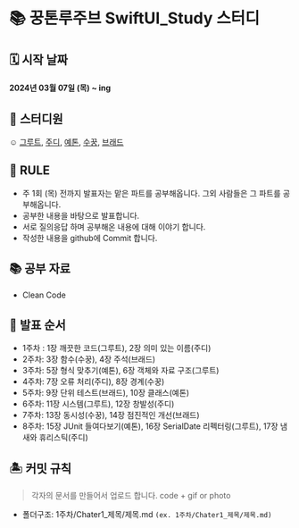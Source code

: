 #  📚 꿍톤루주브 SwiftUI_Study 스터디 
## 🗓 시작 날짜
#### 2024년 03월 07일 (목) ~ ing

## 👥 스터디원
☺️ [그루트](https://github.com/Groot-94), [주디](https://github.com/Judy-999), [예톤](https://github.com/yeeton37), [수꿍](https://github.com/Jeon-Minsu), [브래드](https://github.com/bradheo65)

## 🐳 RULE
- 주 1회 (목) 전까지 발표자는 맡은 파트를 공부해옵니다. 그외 사람들은 그 파트를 공부해옵니다.
- 공부한 내용을 바탕으로 발표합니다.
- 서로 질의응답 하며 공부해온 내용에 대해 이야기 합니다.
- 작성한 내용을 github에 Commit 합니다.

## 📚 공부 자료 
- Clean Code

## 📌 발표 순서
- 1주차 : 1장 깨끗한 코드(그루트), 2장 의미 있는 이름(주디)
- 2주차: 3장 함수(수꿍), 4장 주석(브래드)
- 3주차: 5장 형식 맞추기(예톤), 6장 객체와 자료 구조(그루트)
- 4주차: 7장 오류 처리(주디), 8장 경계(수꿍)
- 5주차: 9장 단위 테스트(브래드), 10장 클래스(예톤)
- 6주차: 11장 시스템(그루트), 12장 창발성(주디)
- 7주차: 13장 동시성(수꿍), 14장 점진적인 개선(브래드)
- 8주차:  15장 JUnit 들여다보기(예톤), 16장 SerialDate 리펙터링(그루트), 17장 냄새와 휴리스틱(주디)

## 🏝 커밋 규칙
> 각자의 문서를 만들어서 업로드 합니다.
> code + gif or photo
- 폴더구조: 1주차/Chater1_제목/제목.md `(ex. 1주차/Chater1_제목/제목.md)`
